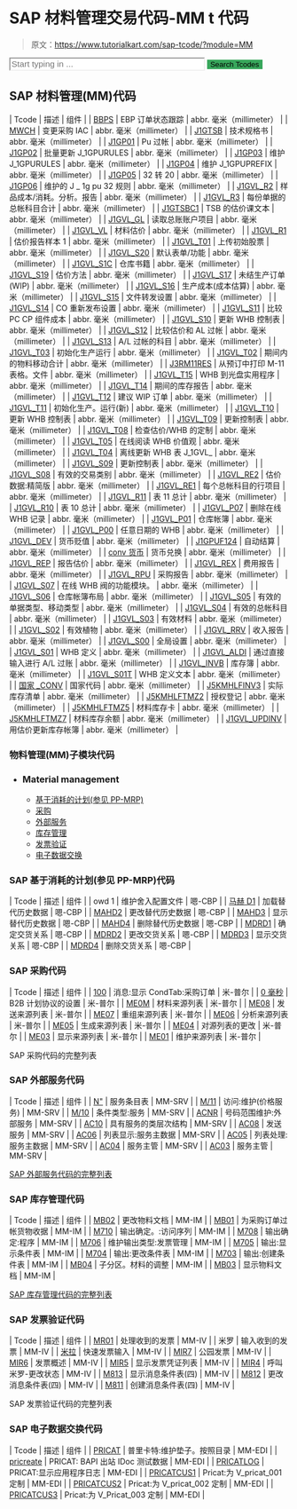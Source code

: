 # SAP 材料管理交易代码-MM t 代码

> 原文：<https://www.tutorialkart.com/sap-tcode/?module=MM>

<form onsubmit="tcodeSearch()"><input id="search" type="text" name="search" placeholder="Start typing in ..." value="" style="width:70%;font-size:1.1em;border-color: #f0f0f0;"> <input id="search_submit" type="submit" value="Search Tcodes" style="background-color: #38a75c;border: none;"></form>

## SAP 材料管理(MM)代码

| Tcode | 描述 | 组件 |
| [BBPS](/sap-tcode/?search=BBPS) | EBP 订单状态跟踪 | abbr. 毫米（millimeter） |
| [MWCH](/sap-tcode/?search=MWCH) | 变更采购 IAC | abbr. 毫米（millimeter） |
| [J1GTSB](/sap-tcode/?search=J1GTSB) | 技术规格书 | abbr. 毫米（millimeter） |
| [J1GP01](/sap-tcode/?search=J1GP01) | Pu 过帐 | abbr. 毫米（millimeter） |
| [J1GP02](/sap-tcode/?search=J1GP02) | 批量更新 J_1GPURULES | abbr. 毫米（millimeter） |
| [J1GP03](/sap-tcode/?search=J1GP03) | 维护 J_1GPURULES | abbr. 毫米（millimeter） |
| [J1GP04](/sap-tcode/?search=J1GP04) | 维护 J_1GPUPREFIX | abbr. 毫米（millimeter） |
| [J1GP05](/sap-tcode/?search=J1GP05) | 32 转 20 | abbr. 毫米（millimeter） |
| [J1GP06](/sap-tcode/?search=J1GP06) | 维护的 J _ 1g pu 32 规则 | abbr. 毫米（millimeter） |
| [J1GVL_R2](/sap-tcode/?search=J1GVL_R2) | 样品成本/消耗。分析。报告 | abbr. 毫米（millimeter） |
| [J1GVL_R3](/sap-tcode/?search=J1GVL_R3) | 每份单据的总帐科目合计 | abbr. 毫米（millimeter） |
| [J1GTSBC1](/sap-tcode/?search=J1GTSBC1) | TSB 的估价课文本 | abbr. 毫米（millimeter） |
| [J1GVL_GL](/sap-tcode/?search=J1GVL_GL) | 读取总账账户项目 | abbr. 毫米（millimeter） |
| [J1GVL_VL](/sap-tcode/?search=J1GVL_VL) | 材料估价 | abbr. 毫米（millimeter） |
| [J1GVL_R1](/sap-tcode/?search=J1GVL_R1) | 估价报告样本 1 | abbr. 毫米（millimeter） |
| [J1GVL_T01](/sap-tcode/?search=J1GVL_T01) | 上传初始股票 | abbr. 毫米（millimeter） |
| [J1GVL_S20](/sap-tcode/?search=J1GVL_S20) | 默认表单/功能 | abbr. 毫米（millimeter） |
| [J1GVL_S1C](/sap-tcode/?search=J1GVL_S1C) | 仓库书籍 | abbr. 毫米（millimeter） |
| [J1GVL_S19](/sap-tcode/?search=J1GVL_S19) | 估价方法 | abbr. 毫米（millimeter） |
| [J1GVL_S17](/sap-tcode/?search=J1GVL_S17) | 未结生产订单(WIP) | abbr. 毫米（millimeter） |
| [J1GVL_S16](/sap-tcode/?search=J1GVL_S16) | 生产成本(成本估算) | abbr. 毫米（millimeter） |
| [J1GVL_S15](/sap-tcode/?search=J1GVL_S15) | 文件转发设置 | abbr. 毫米（millimeter） |
| [J1GVL_S14](/sap-tcode/?search=J1GVL_S14) | CO 重新发布设置 | abbr. 毫米（millimeter） |
| [J1GVL_S11](/sap-tcode/?search=J1GVL_S11) | 比较 PC CP 组件成本 | abbr. 毫米（millimeter） |
| [J1GVL_S10](/sap-tcode/?search=J1GVL_S10) | 更新 WHB 控制表 | abbr. 毫米（millimeter） |
| [J1GVL_S12](/sap-tcode/?search=J1GVL_S12) | 比较估价和 AL 过帐 | abbr. 毫米（millimeter） |
| [J1GVL_S13](/sap-tcode/?search=J1GVL_S13) | A/L 过帐的科目 | abbr. 毫米（millimeter） |
| [J1GVL_T03](/sap-tcode/?search=J1GVL_T03) | 初始化生产运行 | abbr. 毫米（millimeter） |
| [J1GVL_T02](/sap-tcode/?search=J1GVL_T02) | 期间内的物料移动合计 | abbr. 毫米（millimeter） |
| [J3RM11RES](/sap-tcode/?search=J3RM11RES) | 从预订中打印 M-11 表格。文件 | abbr. 毫米（millimeter） |
| [J1GVL_T15](/sap-tcode/?search=J1GVL_T15) | WHB 到光盘实用程序 | abbr. 毫米（millimeter） |
| [J1GVL_T14](/sap-tcode/?search=J1GVL_T14) | 期间的库存报告 | abbr. 毫米（millimeter） |
| [J1GVL_T12](/sap-tcode/?search=J1GVL_T12) | 建议 WIP 订单 | abbr. 毫米（millimeter） |
| [J1GVL_T11](/sap-tcode/?search=J1GVL_T11) | 初始化生产。运行(新) | abbr. 毫米（millimeter） |
| [J1GVL_T10](/sap-tcode/?search=J1GVL_T10) | 更新 WHB 控制表 | abbr. 毫米（millimeter） |
| [J1GVL_T09](/sap-tcode/?search=J1GVL_T09) | 更新控制表 | abbr. 毫米（millimeter） |
| [J1GVL_T08](/sap-tcode/?search=J1GVL_T08) | 检查估价/WHB 的定制 | abbr. 毫米（millimeter） |
| [J1GVL_T05](/sap-tcode/?search=J1GVL_T05) | 在线阅读 WHB 价值观 | abbr. 毫米（millimeter） |
| [J1GVL_T04](/sap-tcode/?search=J1GVL_T04) | 离线更新 WHB 表 J_1GVL_ | abbr. 毫米（millimeter） |
| [J1GVL_S09](/sap-tcode/?search=J1GVL_S09) | 更新控制表 | abbr. 毫米（millimeter） |
| [J1GVL_S08](/sap-tcode/?search=J1GVL_S08) | 有效的交易类别 | abbr. 毫米（millimeter） |
| [J1GVL_RE2](/sap-tcode/?search=J1GVL_RE2) | 估价数据:精简版 | abbr. 毫米（millimeter） |
| [J1GVL_RE1](/sap-tcode/?search=J1GVL_RE1) | 每个总帐科目的行项目 | abbr. 毫米（millimeter） |
| [J1GVL_R11](/sap-tcode/?search=J1GVL_R11) | 表 11 总计 | abbr. 毫米（millimeter） |
| [J1GVL_R10](/sap-tcode/?search=J1GVL_R10) | 表 10 总计 | abbr. 毫米（millimeter） |
| [J1GVL_P07](/sap-tcode/?search=J1GVL_P07) | 删除在线 WHB 记录 | abbr. 毫米（millimeter） |
| [J1GVL_P01](/sap-tcode/?search=J1GVL_P01) | 仓库帐簿 | abbr. 毫米（millimeter） |
| [J1GVL_P00](/sap-tcode/?search=J1GVL_P00) | 任意日期的 WHB | abbr. 毫米（millimeter） |
| [J1GVL_DEV](/sap-tcode/?search=J1GVL_DEV) | 货币贬值 | abbr. 毫米（millimeter） |
| [J1GPUF124](/sap-tcode/?search=J1GPUF124) | 自动结算 | abbr. 毫米（millimeter） |
| [conv 货币](/sap-tcode/?search=CURR_CONV) | 货币兑换 | abbr. 毫米（millimeter） |
| [J1GVL_REP](/sap-tcode/?search=J1GVL_REP) | 报告估价 | abbr. 毫米（millimeter） |
| [J1GVL_REX](/sap-tcode/?search=J1GVL_REX) | 费用报告 | abbr. 毫米（millimeter） |
| [J1GVL_RPU](/sap-tcode/?search=J1GVL_RPU) | 采购报告 | abbr. 毫米（millimeter） |
| [J1GVL_S07](/sap-tcode/?search=J1GVL_S07) | 在线 WHB 阀的功能模块。 | abbr. 毫米（millimeter） |
| [J1GVL_S06](/sap-tcode/?search=J1GVL_S06) | 仓库帐簿布局 | abbr. 毫米（millimeter） |
| [J1GVL_S05](/sap-tcode/?search=J1GVL_S05) | 有效的单据类型、移动类型 | abbr. 毫米（millimeter） |
| [J1GVL_S04](/sap-tcode/?search=J1GVL_S04) | 有效的总帐科目 | abbr. 毫米（millimeter） |
| [J1GVL_S03](/sap-tcode/?search=J1GVL_S03) | 有效材料 | abbr. 毫米（millimeter） |
| [J1GVL_S02](/sap-tcode/?search=J1GVL_S02) | 有效植物 | abbr. 毫米（millimeter） |
| [J1GVL_RRV](/sap-tcode/?search=J1GVL_RRV) | 收入报告 | abbr. 毫米（millimeter） |
| [J1GVL_S00](/sap-tcode/?search=J1GVL_S00) | 全局设置 | abbr. 毫米（millimeter） |
| [J1GVL_S01](/sap-tcode/?search=J1GVL_S01) | WHB 定义 | abbr. 毫米（millimeter） |
| [J1GVL_ALDI](/sap-tcode/?search=J1GVL_ALDI) | 通过直接输入进行 A/L 过账 | abbr. 毫米（millimeter） |
| [J1GVL_INVB](/sap-tcode/?search=J1GVL_INVB) | 库存簿 | abbr. 毫米（millimeter） |
| [J1GVL_S01T](/sap-tcode/?search=J1GVL_S01T) | WHB 定义文本 | abbr. 毫米（millimeter） |
| [国家 _CONV](/sap-tcode/?search=CNTRY_CONV) | 国家代码 | abbr. 毫米（millimeter） |
| [J5KMHLFINV3](/sap-tcode/?search=J5KMHLFINV3) | 实际库存清单 | abbr. 毫米（millimeter） |
| [J5KMHLFTMZ2](/sap-tcode/?search=J5KMHLFTMZ2) | 授权登记 | abbr. 毫米（millimeter） |
| [J5KMHLFTMZ5](/sap-tcode/?search=J5KMHLFTMZ5) | 材料库存卡 | abbr. 毫米（millimeter） |
| [J5KMHLFTMZ7](/sap-tcode/?search=J5KMHLFTMZ7) | 材料库存余额 | abbr. 毫米（millimeter） |
| [J1GVL_UPDINV](/sap-tcode/?search=J1GVL_UPDINV) | 用估价更新库存帐簿 | abbr. 毫米（millimeter） |

### 物料管理(MM)子模块代码

*   ### Material management

    *   [基于消耗的计划(参见 PP-MRP)](#MM-CBP)
    *   [采购](#MM-PUR)
    *   [外部服务](#MM-SRV)
    *   [库存管理](#MM-IM)
    *   [发票验证](#MM-IV)
    *   [电子数据交换](#MM-EDI)

### SAP 基于消耗的计划(参见 PP-MRP)代码

| Tcode | 描述 | 组件 |
| owd 1 | 维护舍入配置文件 | 嗯-CBP |
| [马赫 D1](/sap-tcode/?search=MAHD1) | 加载替代历史数据 | 嗯-CBP |
| [MAHD2](/sap-tcode/?search=MAHD2) | 更改替代历史数据 | 嗯-CBP |
| [MAHD3](/sap-tcode/?search=MAHD3) | 显示替代历史数据 | 嗯-CBP |
| [MAHD4](/sap-tcode/?search=MAHD4) | 删除替代历史数据 | 嗯-CBP |
| [MDRD1](/sap-tcode/?search=MDRD1) | 确定交货关系 | 嗯-CBP |
| [MDRD2](/sap-tcode/?search=MDRD2) | 更改交货关系 | 嗯-CBP |
| [MDRD3](/sap-tcode/?search=MDRD3) | 显示交货关系 | 嗯-CBP |
| [MDRD4](/sap-tcode/?search=MDRD4) | 删除交货关系 | 嗯-CBP |

### SAP 采购代码

| Tcode | 描述 | 组件 |
| [100](/sap-tcode/?search=100) | 消息:显示 CondTab:采购订单 | 米-普尔 |
| [0 毫秒](/sap-tcode/?search=0MEC) | B2B 计划协议的设置 | 米-普尔 |
| [ME0M](/sap-tcode/?search=ME0M) | 材料来源列表 | 米-普尔 |
| [ME08](/sap-tcode/?search=ME08) | 发送来源列表 | 米-普尔 |
| [ME07](/sap-tcode/?search=ME07) | 重组来源列表 | 米-普尔 |
| [ME06](/sap-tcode/?search=ME06) | 分析来源列表 | 米-普尔 |
| [ME05](/sap-tcode/?search=ME05) | 生成来源列表 | 米-普尔 |
| [ME04](/sap-tcode/?search=ME04) | 对源列表的更改 | 米-普尔 |
| [ME03](/sap-tcode/?search=ME03) | 显示来源列表 | 米-普尔 |
| [ME01](/sap-tcode/?search=ME01) | 维护来源列表 | 米-普尔 |

SAP 采购代码的完整列表

### SAP 外部服务代码

| Tcode | 描述 | 组件 |
| [N"](/sap-tcode/?search=N) | 服务条目表 | MM-SRV |
| [M/11](/sap-tcode/?search=M/11) | 访问:维护(价格服务) | MM-SRV |
| [M/10](/sap-tcode/?search=M/10) | 条件类型:服务 | MM-SRV |
| [ACNR](/sap-tcode/?search=ACNR) | 号码范围维护:外部服务 | MM-SRV |
| [AC10](/sap-tcode/?search=AC10) | 具有服务的类层次结构 | MM-SRV |
| [AC08](/sap-tcode/?search=AC08) | 发送服务 | MM-SRV |
| [AC06](/sap-tcode/?search=AC06) | 列表显示:服务主数据 | MM-SRV |
| [AC05](/sap-tcode/?search=AC05) | 列表处理:服务主数据 | MM-SRV |
| [AC04](/sap-tcode/?search=AC04) | 服务主管 | MM-SRV |
| [AC03](/sap-tcode/?search=AC03) | 服务主管 | MM-SRV |

[SAP 外部服务代码的完整列表](https://www.tutorialkart.com/sap-tcode/?module=MM-SRV)

### SAP 库存管理代码

| Tcode | 描述 | 组件 |
| [MB02](/sap-tcode/?search=MB02) | 更改物料文档 | MM-IM |
| [MB01](/sap-tcode/?search=MB01) | 为采购订单过帐货物收据 | MM-IM |
| [M710](/sap-tcode/?search=M710) | 输出确定。:访问序列 | MM-IM |
| [M708](/sap-tcode/?search=M708) | 输出确定:程序 | MM-IM |
| [M706](/sap-tcode/?search=M706) | 维护输出类型:发票管理 | MM-IM |
| [M705](/sap-tcode/?search=M705) | 输出:显示条件表 | MM-IM |
| [M704](/sap-tcode/?search=M704) | 输出:更改条件表 | MM-IM |
| [M703](/sap-tcode/?search=M703) | 输出:创建条件表 | MM-IM |
| [MB04](/sap-tcode/?search=MB04) | 子分区。材料的调整 | MM-IM |
| [MB03](/sap-tcode/?search=MB03) | 显示物料文档 | MM-IM |

[SAP 库存管理代码的完整列表](https://www.tutorialkart.com/sap-tcode/?module=MM-IM)

### SAP 发票验证代码

| Tcode | 描述 | 组件 |
| [MR01](/sap-tcode/?search=MR01) | 处理收到的发票 | MM-IV |
| 米罗 | 输入收到的发票 | MM-IV |
| [米拉](/sap-tcode/?search=MIRA) | 快速发票输入 | MM-IV |
| [MIR7](/sap-tcode/?search=MIR7) | 公园发票 | MM-IV |
| [MIR6](/sap-tcode/?search=MIR6) | 发票概述 | MM-IV |
| [MIR5](/sap-tcode/?search=MIR5) | 显示发票凭证列表 | MM-IV |
| [MIR4](/sap-tcode/?search=MIR4) | 呼叫米罗-更改状态 | MM-IV |
| [M813](/sap-tcode/?search=M813) | 显示消息条件表(四) | MM-IV |
| [M812](/sap-tcode/?search=M812) | 更改消息条件表(四) | MM-IV |
| [M811](/sap-tcode/?search=M811) | 创建消息条件表(四) | MM-IV |

SAP 发票验证代码的完整列表

### SAP 电子数据交换代码

| Tcode | 描述 | 组件 |
| [PRICAT](/sap-tcode/?search=PRICAT) | 普里卡特:维护垫子。按照目录 | MM-EDI |
| [pricreate](/sap-tcode/?search=PRICREAT) | PRICAT: BAPI 出站 IDoc 测试数据 | MM-EDI |
| [PRICATLOG](/sap-tcode/?search=PRICATLOG) | PRICAT:显示应用程序日志 | MM-EDI |
| [PRICATCUS1](/sap-tcode/?search=PRICATCUS1) | Pricat:为 V_pricat_001 定制 | MM-EDI |
| [PRICATCUS2](/sap-tcode/?search=PRICATCUS2) | Pricat:为 V_pricat_002 定制 | MM-EDI |
| [PRICATCUS3](/sap-tcode/?search=PRICATCUS3) | Pricat:为 V_Pricat_003 定制 | MM-EDI |